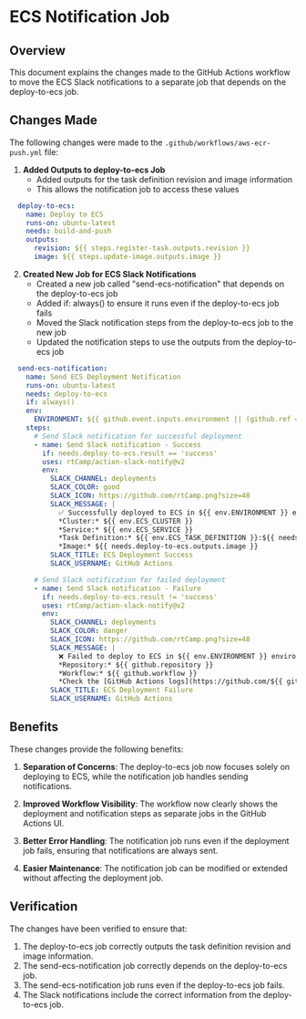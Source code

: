 # ECS Notification Job

## Overview

This document explains the changes made to the GitHub Actions workflow to move the ECS Slack notifications to a separate job that depends on the deploy-to-ecs job.

## Changes Made

The following changes were made to the `.github/workflows/aws-ecr-push.yml` file:

1. **Added Outputs to deploy-to-ecs Job**
   - Added outputs for the task definition revision and image information
   - This allows the notification job to access these values

```yaml
  deploy-to-ecs:
    name: Deploy to ECS
    runs-on: ubuntu-latest
    needs: build-and-push
    outputs:
      revision: ${{ steps.register-task.outputs.revision }}
      image: ${{ steps.update-image.outputs.image }}
```

2. **Created New Job for ECS Slack Notifications**
   - Created a new job called "send-ecs-notification" that depends on the deploy-to-ecs job
   - Added if: always() to ensure it runs even if the deploy-to-ecs job fails
   - Moved the Slack notification steps from the deploy-to-ecs job to the new job
   - Updated the notification steps to use the outputs from the deploy-to-ecs job

```yaml
  send-ecs-notification:
    name: Send ECS Deployment Notification
    runs-on: ubuntu-latest
    needs: deploy-to-ecs
    if: always()
    env:
      ENVIRONMENT: ${{ github.event.inputs.environment || (github.ref == 'refs/heads/main' && 'prod') || 'staging' }}
    steps:
      # Send Slack notification for successful deployment
      - name: Send Slack notification - Success
        if: needs.deploy-to-ecs.result == 'success'
        uses: rtCamp/action-slack-notify@v2
        env:
          SLACK_CHANNEL: deployments
          SLACK_COLOR: good
          SLACK_ICON: https://github.com/rtCamp.png?size=48
          SLACK_MESSAGE: |
            ✅ Successfully deployed to ECS in ${{ env.ENVIRONMENT }} environment
            *Cluster:* ${{ env.ECS_CLUSTER }}
            *Service:* ${{ env.ECS_SERVICE }}
            *Task Definition:* ${{ env.ECS_TASK_DEFINITION }}:${{ needs.deploy-to-ecs.outputs.revision }}
            *Image:* ${{ needs.deploy-to-ecs.outputs.image }}
          SLACK_TITLE: ECS Deployment Success
          SLACK_USERNAME: GitHub Actions

      # Send Slack notification for failed deployment
      - name: Send Slack notification - Failure
        if: needs.deploy-to-ecs.result != 'success'
        uses: rtCamp/action-slack-notify@v2
        env:
          SLACK_CHANNEL: deployments
          SLACK_COLOR: danger
          SLACK_ICON: https://github.com/rtCamp.png?size=48
          SLACK_MESSAGE: |
            ❌ Failed to deploy to ECS in ${{ env.ENVIRONMENT }} environment
            *Repository:* ${{ github.repository }}
            *Workflow:* ${{ github.workflow }}
            *Check the [GitHub Actions logs](https://github.com/${{ github.repository }}/actions/runs/${{ github.run_id }}) for more details*
          SLACK_TITLE: ECS Deployment Failure
          SLACK_USERNAME: GitHub Actions
```

## Benefits

These changes provide the following benefits:

1. **Separation of Concerns**: The deploy-to-ecs job now focuses solely on deploying to ECS, while the notification job handles sending notifications.

2. **Improved Workflow Visibility**: The workflow now clearly shows the deployment and notification steps as separate jobs in the GitHub Actions UI.

3. **Better Error Handling**: The notification job runs even if the deployment job fails, ensuring that notifications are always sent.

4. **Easier Maintenance**: The notification job can be modified or extended without affecting the deployment job.

## Verification

The changes have been verified to ensure that:

1. The deploy-to-ecs job correctly outputs the task definition revision and image information.
2. The send-ecs-notification job correctly depends on the deploy-to-ecs job.
3. The send-ecs-notification job runs even if the deploy-to-ecs job fails.
4. The Slack notifications include the correct information from the deploy-to-ecs job.